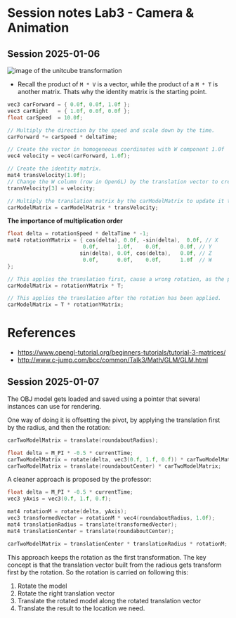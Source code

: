 # Session notes Lab3 - Camera & Animation

## Session 2025-01-06

![image of the unitcube transformation](https://www.opengl-tutorial.org/assets/images/tuto-3-matrix/homogeneous.png) 

- Recall the product of `M * V` is a vector, while the product of a `M * T` is another matrix. Thats why the identity matrix is the starting point.

```C++
vec3 carForward = { 0.0f, 0.0f, 1.0f };
vec3 carRight	= { 1.0f, 0.0f, 0.0f };
float carSpeed	= 10.0f;

// Multiply the direction by the speed and scale down by the time.
carForward *= carSpeed * deltaTime;

// Create the vector in homogeneous coordinates with W component 1.0f
vec4 velocity = vec4(carForward, 1.0f);

// Create the identity matrix.
mat4 transVelocity(1.0f);
// Change the W column (row in OpenGL) by the translation vector to create the translation matrix
transVelocity[3] = velocity;

// Multiply the translation matrix by the carModelMatrix to update it transform.
carModelMatrix = carModelMatrix * transVelocity;
```

**The importance of multiplication order**

```C++
float delta = rotationSpeed * deltaTime * -1;
mat4 rotationYMatrix = { cos(delta), 0.0f, -sin(delta),  0.0f, // X
						0.0f,	   1.0f,	0.0f,	   0.0f, // Y
					   sin(delta), 0.0f, cos(delta),   0.0f, // Z
						0.0f,      0.0f,    0.0f,      1.0f  // W
};

// This applies the translation first, cause a wrong rotation, as the pivot has been offseted.
carModelMatrix = rotationYMatrix * T;

// This applies the translation after the rotation has been applied.
carModelMatrix = T * rotationYMatrix;
```

# References
- https://www.opengl-tutorial.org/beginners-tutorials/tutorial-3-matrices/
- http://www.c-jump.com/bcc/common/Talk3/Math/GLM/GLM.html 

## Session 2025-01-07

The OBJ model gets loaded and saved using a pointer that several instances can use for rendering.

One way of doing it is offsetting the pivot, by applying the translation first by the radius, and then the rotation:
```C++
carTwoModelMatrix = translate(roundaboutRadius);

float delta = M_PI * -0.5 * currentTime;
carTwoModelMatrix = rotate(delta, vec3(0.f, 1.f, 0.f)) * carTwoModelMatrix;
carTwoModelMatrix = translate(roundaboutCenter) * carTwoModelMatrix;
```

A cleaner approach is proposed by the professor:
```C++
float delta = M_PI * -0.5 * currentTime;
vec3 yAxis = vec3(0.f, 1.f, 0.f);

mat4 rotationM = rotate(delta, yAxis);
vec3 transformedVector = rotationM * vec4(roundaboutRadius, 1.0f);
mat4 translationRadius = translate(transformedVector);
mat4 translationCenter = translate(roundaboutCenter);

carTwoModelMatrix = translationCenter * translationRadius * rotationM;
```
This approach keeps the rotation as the first transformation. The key concept is that the translation vector built from the radious gets transform first by the rotation. So the rotation is carried on following this:
1. Rotate the model
2. Rotate the right translation vector
3. Translate the rotated model along the rotated translation vector
4. Translate the result to the location we need.

